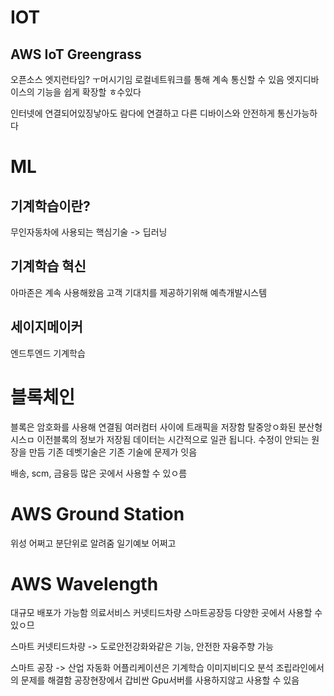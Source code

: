 # IOT
## AWS IoT Greengrass
오픈소스 엣지런타임? ㅜ머시기임
로컬네트워크를 통해 계속 통신할 수 있음
엣지디바이스의 기능을 쉽게 확장할 ㅎ수있다

인터넷에 연결되어있징낳아도 람다에 연결하고 다른 디바이스와 안전하게 통신가능하다

# ML
## 기계학습이란?
무인자동차에 사용되는 핵심기술 -> 딥러닝

## 기계학습 혁신
아마존은 계속 사용해왔음
고객 기대치를 제공하기위해 예측개발시스템

## 세이지메이커
엔드투엔드 기계학습

# 블록체인
블록은 암호화를 사용해 연결됨
여러컴터 사이에 트래픽을 저장함
탈중앙ㅇ화된 분산형시스ㅁ
이전블록의 정보가 저장됨
데이터는 시간적으로 일관 됩니다.
수정이 안되는 원장을 만듬
기존 데벳기술은 기존 기술에 문제가 잇음

배송, scm, 금융등 많은 곳에서 사용할 수 있ㅇ름

# AWS Ground Station
위성 어쩌고
분단위로 알려줌
일기예보 어쩌고

# AWS Wavelength
대규모 배포가 가능함
의료서비스 커넷티드차량 스마트공장등 다양한 곳에서 사용할 수 있ㅇ므

스마트 커넷티드차량
-> 도로안전강화와같은 기능, 안전한 자융주향 가능

스마트 공장
-> 산업 자동화 어플리케이션은 기계학습 이미지비디오 분석 
조립라인에서의 문제를 해결함
공장현장에서 갑비싼 Gpu서버를 사용하지않고 사용할 수 있음








